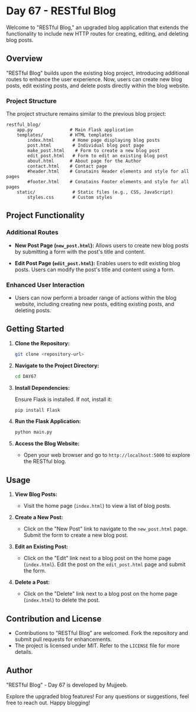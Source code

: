 # Day 67 - RESTful Blog

Welcome to "RESTful Blog," an upgraded blog application that extends the functionality to include new HTTP routes for creating, editing, and deleting blog posts.

## Overview

"RESTful Blog" builds upon the existing blog project, introducing additional routes to enhance the user experience. Now, users can create new blog posts, edit existing posts, and delete posts directly within the blog website.

### Project Structure

The project structure remains similar to the previous blog project:

```
restful_blog/
    app.py              # Main Flask application
    templates/          # HTML templates
        index.html       # Home page displaying blog posts
        post.html        # Individual blog post page
        make_post.html    # Form to create a new blog post
        edit_post.html   # Form to edit an existing blog post
        about.html      # About page for the Author
        contact.html    # Contact page 
        #header.html    # Conatains Header elements and style for all pages
        #footer.html    # Conatains Footer elements and style for all pages
    static/              # Static files (e.g., CSS, JavaScript)
        styles.css       # Custom styles
```

## Project Functionality

### Additional Routes

- **New Post Page (`new_post.html`):** Allows users to create new blog posts by submitting a form with the post's title and content.

- **Edit Post Page (`edit_post.html`):** Enables users to edit existing blog posts. Users can modify the post's title and content using a form.

### Enhanced User Interaction

- Users can now perform a broader range of actions within the blog website, including creating new posts, editing existing posts, and deleting posts.

## Getting Started

1. **Clone the Repository:**

   ```bash
   git clone <repository-url>
   ```

2. **Navigate to the Project Directory:**

   ```bash
   cd DAY67
   ```

3. **Install Dependencies:**

   Ensure Flask is installed. If not, install it:

   ```bash
   pip install Flask
   ```

4. **Run the Flask Application:**

   ```bash
   python main.py
   ```

5. **Access the Blog Website:**

   - Open your web browser and go to `http://localhost:5000` to explore the RESTful blog.

## Usage

1. **View Blog Posts:**
   - Visit the home page (`index.html`) to view a list of blog posts.

2. **Create a New Post:**
   - Click on the "New Post" link to navigate to the `new_post.html` page. Submit the form to create a new blog post.

3. **Edit an Existing Post:**
   - Click on the "Edit" link next to a blog post on the home page (`index.html`). Edit the post on the `edit_post.html` page and submit the form.

4. **Delete a Post:**
   - Click on the "Delete" link next to a blog post on the home page (`index.html`) to delete the post.

## Contribution and License

- Contributions to "RESTful Blog" are welcomed. Fork the repository and submit pull requests for enhancements.
- The project is licensed under MIT. Refer to the `LICENSE` file for more details.

## Author

"RESTful Blog" - Day 67 is developed by Mujjeeb.

Explore the upgraded blog features! For any questions or suggestions, feel free to reach out. Happy blogging!